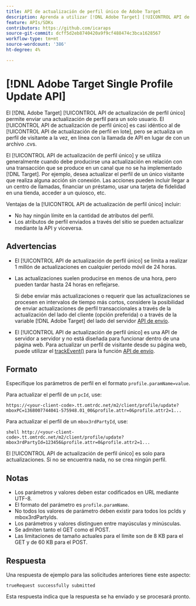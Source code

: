 ```yaml
---
title: API de actualización de perfil único de Adobe Target
description: Aprenda a utilizar [!DNL Adobe Target] [!UICONTROL API de actualización de perfil único] para enviar los datos de perfil de un solo visitante a [!DNL Target].
feature: APIs/SDKs
contributors: https://github.com/icaraps
source-git-commit: dcff5d2eb8740420a9f9cf488474c3bca1628567
workflow-type: tm+mt
source-wordcount: '386'
ht-degree: 4%

---
```


# [!DNL Adobe Target Single Profile Update API]

El [!DNL Adobe Target] [!UICONTROL API de actualización de perfil único] permite enviar una actualización de perfil para un solo usuario. El [!UICONTROL API de actualización de perfil único] es casi idéntico al de [!UICONTROL API de actualización de perfil en lote], pero se actualiza un perfil de visitante a la vez, en línea con la llamada de API en lugar de con un archivo .cvs.

El [!UICONTROL API de actualización de perfil único] y se utiliza generalmente cuando debe producirse una actualización en relación con una transacción que se produce en un canal que no se ha implementado [!DNL Target]. Por ejemplo, desea actualizar el perfil de un único visitante que realiza alguna acción sin conexión. Las acciones pueden incluir llegar a un centro de llamadas, financiar un préstamo, usar una tarjeta de fidelidad en una tienda, acceder a un quiosco, etc.

Ventajas de la [!UICONTROL API de actualización de perfil único] incluir:

* No hay ningún límite en la cantidad de atributos del perfil.
* Los atributos de perfil enviados a través del sitio se pueden actualizar mediante la API y viceversa.

## Advertencias 

* El [!UICONTROL API de actualización de perfil único] se limita a realizar 1 millón de actualizaciones en cualquier periodo móvil de 24 horas.
* Las actualizaciones suelen producirse en menos de una hora, pero pueden tardar hasta 24 horas en reflejarse.

  Si debe enviar más actualizaciones o requerir que las actualizaciones se procesen en intervalos de tiempo más cortos, considere la posibilidad de enviar actualizaciones de perfil transaccionales a través de la actualización del lado del cliente (opción preferida) o a través de la variable [!DNL Adobe Target] del lado del servidor [API de envío](/help/dev/implement/delivery-api/overview.md).

* El [!UICONTROL API de actualización de perfil único] es una API de servidor a servidor y no está diseñada para funcionar dentro de una página web. Para actualizar un perfil de visitante desde su página web, puede utilizar el [trackEvent()](/help/dev/implement/client-side/atjs/atjs-functions/adobe-target-trackevent.md) para la función [API de envío](/help/dev/implement/delivery-api/overview.md).

## Formato

Especifique los parámetros de perfil en el formato `profile.paramName=value`.

Para actualizar el perfil de un `pcId`, use:

``````
https://<your-client-code>.tt.omtrdc.net/m2/client/profile/update?mboxPC=1368007744041-575948.01_00&profile.attr=0&profile.attr2=1...
``````

Para actualizar el perfil de un `mbox3rdPartyId`, use:

``````
shell http://<your-client-code>.tt.omtrdc.net/m2/client/profile/update?mbox3rdPartyId=123456&profile.attr=0&profile.attr2=1...
``````

El [!UICONTROL API de actualización de perfil único] es solo para actualizaciones. Si no se encuentra nada, no se crea ningún perfil.

## Notas

* Los parámetros y valores deben estar codificados en URL mediante UTF-8.
* El formato del parámetro es `profile.paramName`.
* No todos los valores de parámetro deben existir para todos los pcIds y mbox3rdPartyIds.
* Los parámetros y valores distinguen entre mayúsculas y minúsculas.
* Se admiten tanto el GET como el POST.
* Las limitaciones de tamaño actuales para el límite son de 8 KB para el GET y de 60 KB para el POST.

## Respuesta

Una respuesta de ejemplo para las solicitudes anteriores tiene este aspecto:

`trueRequest successfully submitted`

Esta respuesta indica que la respuesta se ha enviado y se procesará pronto.